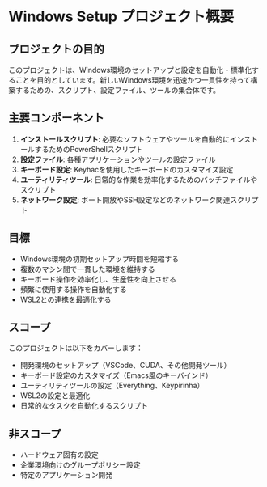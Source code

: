 # Windows Setup プロジェクト概要

## プロジェクトの目的

このプロジェクトは、Windows環境のセットアップと設定を自動化・標準化することを目的としています。新しいWindows環境を迅速かつ一貫性を持って構築するための、スクリプト、設定ファイル、ツールの集合体です。

## 主要コンポーネント

1. **インストールスクリプト**: 必要なソフトウェアやツールを自動的にインストールするためのPowerShellスクリプト
2. **設定ファイル**: 各種アプリケーションやツールの設定ファイル
3. **キーボード設定**: Keyhacを使用したキーボードのカスタマイズ設定
4. **ユーティリティツール**: 日常的な作業を効率化するためのバッチファイルやスクリプト
5. **ネットワーク設定**: ポート開放やSSH設定などのネットワーク関連スクリプト

## 目標

- Windows環境の初期セットアップ時間を短縮する
- 複数のマシン間で一貫した環境を維持する
- キーボード操作を効率化し、生産性を向上させる
- 頻繁に使用する操作を自動化する
- WSL2との連携を最適化する

## スコープ

このプロジェクトは以下をカバーします：

- 開発環境のセットアップ（VSCode、CUDA、その他開発ツール）
- キーボード設定のカスタマイズ（Emacs風のキーバインド）
- ユーティリティツールの設定（Everything、Keypirinha）
- WSL2の設定と最適化
- 日常的なタスクを自動化するスクリプト

## 非スコープ

- ハードウェア固有の設定
- 企業環境向けのグループポリシー設定
- 特定のアプリケーション開発
